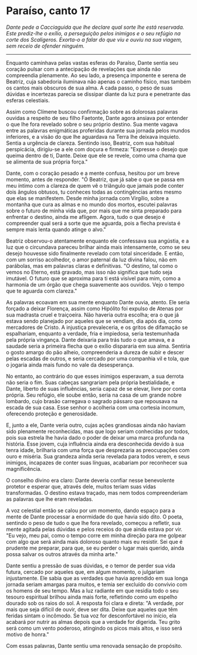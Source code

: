 # Paraíso, canto 17

_Dante pede a Cacciaguida que lhe declare qual sorte lhe está reservada. Este prediz-lhe o exílio, a perseguição pelos inimigos e o seu refúgio na corte dos Scaligeros. Exorta-o a falar do que viu e ouviu na sua viagem, sem receio de ofender ninguém._

---

Enquanto caminhava pelas vastas esferas do Paraíso, Dante sentia seu coração pulsar com a antecipação de revelações que ainda não compreendia plenamente. Ao seu lado, a presença imponente e serena de Beatriz, cuja sabedoria iluminava não apenas o caminho físico, mas também os cantos mais obscuros de sua alma. A cada passo, o peso de suas dúvidas e incertezas parecia se dissipar diante da luz pura e penetrante das esferas celestiais.

Assim como Clímene buscou confirmação sobre as dolorosas palavras ouvidas a respeito de seu filho Faetonte, Dante agora ansiava por entender o que lhe fora revelado sobre o seu próprio destino. Sua mente vagava entre as palavras enigmáticas proferidas durante sua jornada pelos mundos inferiores, e a visão do que lhe aguardava na Terra lhe deixava inquieto. Sentia a urgência de clareza. Sentindo isso, Beatriz, com sua habitual perspicácia, dirigiu-se a ele com doçura e firmeza: "Expresse o desejo que queima dentro de ti, Dante. Deixe que ele se revele, como uma chama que se alimenta de sua própria força."

Dante, com o coração pesado e a mente confusa, hesitou por um breve momento, antes de responder. "Ó Beatriz, que já sabe o que se passa em meu íntimo com a clareza de quem vê o triângulo que jamais pode conter dois ângulos obtusos, tu conheces todas as contingências antes mesmo que elas se manifestem. Desde minha jornada com Virgílio, sobre a montanha que cura as almas e no mundo dos mortos, escutei palavras sobre o futuro de minha vida que, por mais que me sinta preparado para enfrentar o destino, ainda me afligem. Agora, tudo o que desejo é compreender qual será a sorte que me aguarda, pois a flecha prevista é sempre mais lenta quando atinge o alvo."

Beatriz observou-o atentamente enquanto ele confessava sua angústia, e a luz que o circundava pareceu brilhar ainda mais intensamente, como se seu desejo houvesse sido finalmente revelado com total sinceridade. E então, com um sorriso acolhedor, o amor paternal da luz divina falou, não em parábolas, mas em palavras claras e definitivas. "O destino, tal como o vemos no Eterno, está gravado, mas isso não significa que tudo seja imutável. O futuro que se aproxima para ti está visível para mim, como a harmonia de um órgão que chega suavemente aos ouvidos. Vejo o tempo que te aguarda com clareza."

As palavras ecoavam em sua mente enquanto Dante ouvia, atento. Ele seria forçado a deixar Florença, assim como Hipólito foi expulso de Atenas por sua madrasta cruel e traiçoeira. Não haveria outra escolha; era o que já estava sendo planejado por aqueles que se vendiam, dia após dia, como mercadores de Cristo. A injustiça prevaleceria, e os gritos de difamação se espalhariam, enquanto a verdade, fria e impiedosa, seria testemunhada pela própria vingança. Dante deixaria para trás tudo o que amava, e a saudade seria a primeira flecha que o exílio dispararia em sua alma. Sentiria o gosto amargo do pão alheio, compreenderia a dureza de subir e descer pelas escadas de outros, e seria cercado por uma companhia vil e tola, que o jogaria ainda mais fundo no vale da desesperança.

No entanto, ao contrário do que esses inimigos esperavam, a sua derrota não seria o fim. Suas cabeças sangrariam pela própria bestialidade, e Dante, liberto de suas influências, seria capaz de se elevar, livre por conta própria. Seu refúgio, ele soube então, seria na casa de um grande nobre lombardo, cujo brasão carregava o sagrado pássaro que repousava na escada de sua casa. Esse senhor o acolheria com uma cortesia incomum, oferecendo proteção e generosidade.

E, junto a ele, Dante veria outro, cujas ações grandiosas ainda não haviam sido plenamente reconhecidas, mas que logo seriam conhecidas por todos, pois sua estrela lhe havia dado o poder de deixar uma marca profunda na história. Esse jovem, cuja influência ainda era desconhecida devido à sua tenra idade, brilharia com uma força que desprezaria as preocupações com ouro e miséria. Sua grandeza ainda seria revelada para todos verem, e seus inimigos, incapazes de conter suas línguas, acabariam por reconhecer sua magnificência.

O conselho divino era claro: Dante deveria confiar nesse benevolente protetor e esperar que, através dele, muitos teriam suas vidas transformadas. O destino estava traçado, mas nem todos compreenderiam as palavras que lhe eram reveladas.

A voz celestial então se calou por um momento, dando espaço para a mente de Dante processar a enormidade do que havia sido dito. O poeta, sentindo o peso de tudo o que lhe fora revelado, começou a refletir, sua mente agitada pelas dúvidas e pelos receios do que ainda estava por vir. "Eu vejo, meu pai, como o tempo corre em minha direção para me golpear com algo que será ainda mais doloroso quanto mais eu resistir. Sei que é prudente me preparar, para que, se eu perder o lugar mais querido, ainda possa salvar os outros através da minha arte."

Dante sentiu a pressão de suas dúvidas, e o temor de perder sua vida futura, cercado por aqueles que, em algum momento, o julgariam injustamente. Ele sabia que as verdades que havia aprendido em sua longa jornada seriam amargas para muitos, e temia ser excluído do convívio com os homens de seu tempo. Mas a luz radiante em que residia todo o seu tesouro espiritual brilhou ainda mais forte, refletindo como um espelho dourado sob os raios do sol. A resposta foi clara e direta: "A verdade, por mais que seja difícil de ouvir, deve ser dita. Deixe que aqueles que têm feridas sintam o incômodo. Se tua voz for desconfortável no início, ela acabará por nutrir as almas depois que a verdade for digerida. Teu grito será como um vento poderoso, atingindo os picos mais altos, e isso será motivo de honra."

Com essas palavras, Dante sentiu uma renovada sensação de propósito.